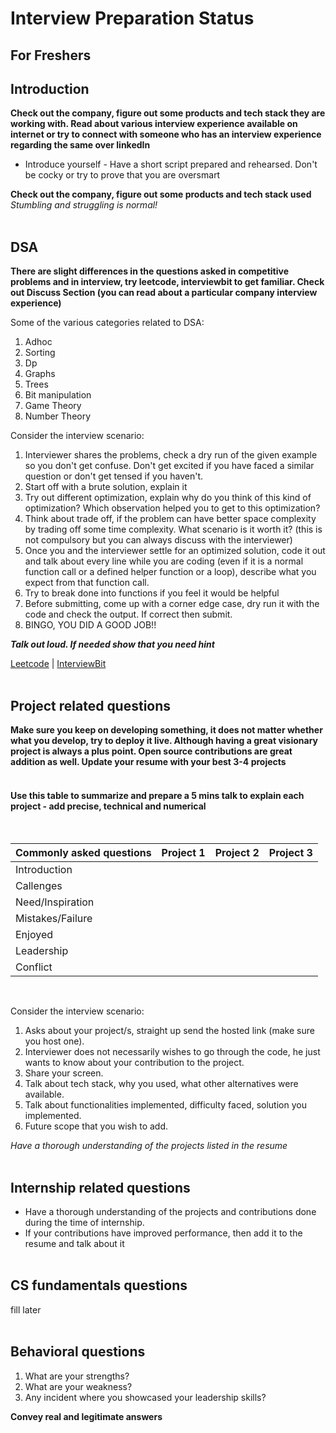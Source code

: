 # Interview Preparation Status

<h2>For Freshers</h2>


## Introduction <br>

**Check out the company, figure out some products and tech stack they are working with. Read about various interview experience available on internet or try to connect with someone who has an interview experience regarding the same over linkedIn** <br>

* Introduce yourself - Have a short script prepared and rehearsed. Don't be cocky or try to prove that you are oversmart <br>

**Check out the company, figure out some products and tech stack used** <br>
*Stumbling and struggling is normal!*
<br><br>


## DSA

**There are slight differences in the questions asked in competitive problems and in interview, try leetcode, interviewbit to get familiar. Check out Discuss Section (you can read about a particular company interview experience)**<br>

Some of the various categories related to DSA:
1. Adhoc
2. Sorting
3. Dp
4. Graphs
5. Trees
6. Bit manipulation
7. Game Theory
8. Number Theory

Consider the interview scenario:
1. Interviewer shares the problems, check a dry run of the given example so you don't get confuse. Don't get excited if you have faced a similar question or don't get tensed if you haven't.
1. Start off with a brute solution, explain it
1. Try out different optimization, explain why do you think of this kind of optimization? Which observation helped you to get to this optimization?
1. Think about trade off, if the problem can have better space complexity by trading off some time complexity. What scenario is it worth it? (this is not compulsory but you can always discuss with the interviewer) 
1. Once you and the interviewer settle for an optimized solution, code it out and talk about every line while you are coding (even if it is a normal function call or a defined helper function or a loop), describe what you expect from that function call.
1. Try to break done into functions if you feel it would be helpful
1. Before submitting, come up with a corner edge case, dry run it with the code and check the output. If correct then submit.
1. BINGO, YOU DID A GOOD JOB!!

***Talk out loud. If needed show that you need hint***

[Leetcode](https://leetcode.com/) | [InterviewBit](https://www.interviewbit.com/) 
<br><br>


## Project related questions

**Make sure you keep on developing something, it does not matter whether what you develop, try to deploy it live. Although having a great visionary project is always a plus point. Open source contributions are great addition as well. Update your resume with your best 3-4 projects**  
<br>

#### Use this table to summarize and prepare a 5 mins talk to explain each project - add precise, technical and numerical 
<br>

Commonly asked questions | Project 1 | Project 2 | Project 3
------------------------ | --------- | --------- | ----------
Introduction | | | 
Callenges | | |
Need/Inspiration | | |
Mistakes/Failure | | |
Enjoyed | | |
Leadership | | |
Conflict | | |
<br>

Consider the interview scenario:
1. Asks about your project/s, straight up send the hosted link (make sure you host one).
2. Interviewer does not necessarily wishes to go through the code, he just wants to know about your contribution to the project.
3. Share your screen.
4. Talk about tech stack, why you used, what other alternatives were available.
5. Talk about functionalities implemented, difficulty faced, solution you implemented.
6. Future scope that you wish to add.


*Have a thorough understanding of the projects listed in the resume*
<br><br>


## Internship related questions

* Have a thorough understanding of the projects and contributions done during the time of internship. 
* If your contributions have improved performance, then add it to the resume and talk about it
<br><br>


## CS fundamentals questions
fill later
<br><br>


## Behavioral questions

1. What are your strengths?
1. What are your weakness?
1. Any incident where you showcased your leadership skills?

**Convey real and legitimate answers**
<br><br>
